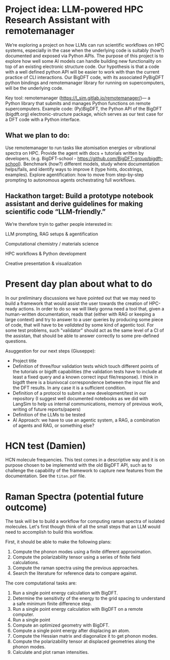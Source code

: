 # Project idea: LLM-powered HPC Research Assistant with remotemanager
We’re exploring a project on how LLMs can run scientific workflows on HPC systems, especially in the case when the underlying code is suitably (how?) documented and exposed via Python APIs.
The purpose of this project is to explore how well some AI models can handle building new functionality on top of an existing electronic structure code. Our hypothesis is that a code with a well defined python API will be easier to work with than the current practice of CLI interactions. Our BigDFT code, with its associated PyBigDFT python bindings and remotemanager library for running on supercomputers, will be the underlying code.

 Key tool: remotemanager (https://l_sim.gitlab.io/remotemanager/)— a Python library that submits and manages Python functions on remote supercomputers.
 Example code: (Py)BigDFT, the Python API of the BigDFT (bigdft.org) electronic-structure package, which serves as our test case for a DFT code with a Python interface.

## What we plan to do:
Use remotemanager to run tasks like atomisation energies or vibrational spectra on HPC.
Provide the agent with docs + tutorials written by developers, (e.g. BigDFT-school - https://github.com/BigDFT-group/bigdft-school).
Benchmark (how?) different models, study where documentation helps/fails, and identify ways to improve it (type hints, docstrings, examples).
Explore agentification: how to move from step-by-step prompting to autonomous agents orchestrating full workflows.

## Hackathon target: Build a prototype notebook assistant and derive guidelines for making scientific code “LLM-friendly.”
We’re therefore tryin to gather people interested in:

LLM prompting, RAG setups & agentification

Computational chemistry / materials science

HPC workflows & Python development

Creative presentation & visualization

# Present day plan about what to do

In our preliminary discussions we have pointed out that we may need to build a framework that would assist the user towards the creation of HPC-ready actions.
In order to do so we will likely gonna need a tool that, given a human-written documentation, reads that (either with RAG or keeping a large context) and try to answer to a user queries by producing some piece of code, that will have to be *validated* by some kind of agentic tool.
For some test problems, such "validator" should act as the same level of a CI of the assistan, that should be able to answer correctly to some pre-defined questions.

Asuggestion for our next steps (Giuseppe):

* Project title
* Definition of three/four validation tests which touch different points of the tutorials or bigdft capabilities (the validation tests have to include at least a fixed query and a known correct input file/response). I think in bigdft there is a biunivocal correspondence between the input file and the DFT results. In any case it is a sufficient condition.
* Definition of a protocol to submit a new development/test in our repository (I suggest well documented notebooks as we did with LangSim to help us internal communications, memory of previous work, writing of future reports/papers)
* Definition of the LLMs to be tested
* AI Approach: we have to use an agentic system, a RAG, a combination of agents and RAG, or something else?

# HCN test (Damien)

HCN molecule frequencies. This test comes in a descriptive way and it is on purpose chosen to be implementd with the old BigDFT API, such as to challenge the capability of the framework to capture new features from the documentation. See the `titan.pdf` file.


# Raman Spectra (potential future outcome)
The task will be to build a workflow for computing raman spectra of isolated molecules. Let's first though think of all the small steps that an LLM would need to accomplish to build this workflow.

First, it should be able to make the following plans:
1) Compute the phonon modes using a finite different approximation.
2) Compute the polarizability tensor using a series of finite field calculations.
3) Compute the raman spectra using the previous approaches.
4) Search the literature for reference data to compare against.

The core computational tasks are:
1) Run a single point energy calculation with BigDFT.
2) Determine the sensitivity of the energy to the grid spacing to understand a safe minimum finite difference step.
3) Run a single point energy calculation with BigDFT on a remote computer.
4) Run a single point 
5) Compute an optimized geometry with BigDFT.
6) Compute a single point energy after displacing an atom.
7) Compute the Hessian matrix and diagonalize it to get phonon modes.
8) Compute the polarizability tensor at displaced geometries along the phonon modes.
9) Calculate and plot raman intensities.
